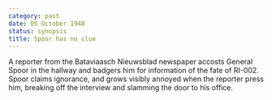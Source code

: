 ```yaml
---
category: past
date: 05 October 1948
status: synopsis
title: Spoor has no clue
---
```



A reporter from the Bataviaasch Nieuwsblad newspaper
accosts General Spoor in the hallway and badgers him for information of
the fate of RI-002. Spoor claims ignorance, and grows visibly annoyed
when the reporter press him, breaking off the interview and slamming the
door to his office.
